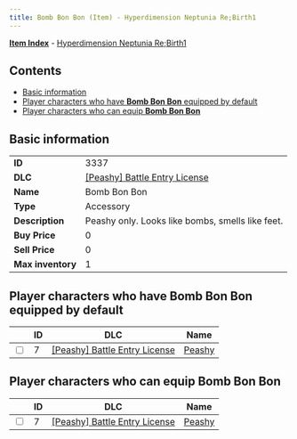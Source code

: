 ```yaml
---
title: Bomb Bon Bon (Item) - Hyperdimension Neptunia Re;Birth1
---
```


[**Item Index**](/neptunia/rb1/item/index.html) - [Hyperdimension Neptunia Re;Birth1](/neptunia/rb1)

## Contents

- [Basic information](#basic-information)
- [Player characters who have **Bomb Bon Bon** equipped by default](#player-characters-who-have-bomb-bon-bon-equipped-by-default)
- [Player characters who can equip **Bomb Bon Bon**](#player-characters-who-can-equip-bomb-bon-bon)
## Basic information

|   |   |
| -- | -- |
| **ID** | 3337 |
| **DLC** | [[Peashy] Battle Entry License](/neptunia/rb1/dlc/8-peashy.html) |
| **Name** | Bomb Bon Bon |
| **Type** | Accessory |
| **Description** | Peashy only. Looks like bombs, smells like feet. |
| **Buy Price** | 0 |
| **Sell Price** | 0 |
| **Max inventory** | 1 |


## Player characters who have **Bomb Bon Bon** equipped by default

|    | ID | DLC | Name |
| -- | -- | --- | ---- |
| <input type="checkbox" id="rb1-player-8-7" class="trackbox" /> | 7 | [[Peashy] Battle Entry License](/neptunia/rb1/dlc/8-peashy.html) | [Peashy](/neptunia/rb1/player/8-7-peashy.html) |


## Player characters who can equip **Bomb Bon Bon**

|    | ID | DLC | Name |
| -- | -- | --- | ---- |
| <input type="checkbox" id="rb1-player-8-7" class="trackbox" /> | 7 | [[Peashy] Battle Entry License](/neptunia/rb1/dlc/8-peashy.html) | [Peashy](/neptunia/rb1/player/8-7-peashy.html) |
